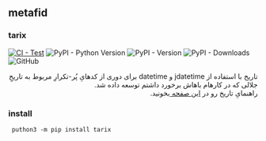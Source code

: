 ## metafid
### tarix

[![CI - Test](https://github.com/yghaderi/tarix/actions/workflows/tarix.yml/badge.svg)](https://github.com/yghaderi/tarix/actions/workflows/tarix.yml)
![PyPI - Python Version](https://img.shields.io/pypi/pyversions/tarix)
![PyPI - Version](https://img.shields.io/pypi/v/tarix)
![PyPI - Downloads](https://img.shields.io/pypi/dm/tarix?logoColor=blue&color=blue)
![GitHub](https://img.shields.io/github/license/yghaderi/tarix)

<div dir="rtl">
تاریخ با استفاده از jdatetime و datetime برای دوری از کدهایِ پُر-تکرارِ مربوط به تاریخِ جلالی که در کارهام باهاش برخورد داشتم توسعه داده شد. 
</div>

<div dir="rtl">راهنمایِ تاریخ رو در 
<a href="https://yghaderi.github.io/tarix/">
این صفحه
</a>
بخونید.</div>

### install 
```shell
 puthon3 -m pip install tarix
```